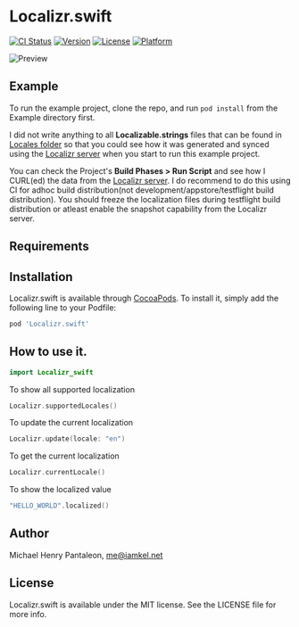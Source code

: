 # Localizr.swift

[![CI Status](https://img.shields.io/travis/michaelhenry/Localizr.swift.svg?style=flat)](https://travis-ci.org/michaelhenry/Localizr.swift)
[![Version](https://img.shields.io/cocoapods/v/Localizr.swift.svg?style=flat)](https://cocoapods.org/pods/Localizr.swift)
[![License](https://img.shields.io/cocoapods/l/Localizr.swift.svg?style=flat)](https://cocoapods.org/pods/Localizr.swift)
[![Platform](https://img.shields.io/cocoapods/p/Localizr.swift.svg?style=flat)](https://cocoapods.org/pods/Localizr.swift)

![Preview](https://raw.githubusercontent.com/michaelhenry/Localizr.swift/master/localizr.gif)


## Example

To run the example project, clone the repo, and run `pod install` from the Example directory first.

I did not write anything to all **Localizable.strings** files that can be found in [Locales folder](Example/Localizr-iOS/Locales) so that you could see how it was generated and synced using the [Localizr server](https://github.com/michaelhenry/localizr) when you start to run this example project.

You can check the Project's **Build Phases > Run Script** and see how I CURL(ed) the data from the [Localizr server](https://github.com/michaelhenry/localizr). I do recommend to do this using CI for adhoc build distribution(not development/appstore/testflight build distribution). You should freeze the localization files during testflight build distribution or atleast enable the snapshot capability from the Localizr server.

## Requirements

## Installation

Localizr.swift is available through [CocoaPods](https://cocoapods.org). To install
it, simply add the following line to your Podfile:

```ruby
pod 'Localizr.swift'
```

## How to use it.

```swift
import Localizr_swift

```

To show all supported localization
```swift
Localizr.supportedLocales()

```

To update the current localization
```swift
Localizr.update(locale: "en")

```

To get the current localization
```swift
Localizr.currentLocale()

```

To show the localized value
```swift
"HELLO_WORLD".localized()

```


## Author

Michael Henry Pantaleon, me@iamkel.net

## License

Localizr.swift is available under the MIT license. See the LICENSE file for more info.
